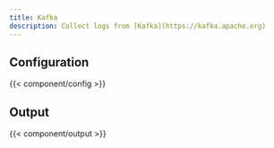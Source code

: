 ```yaml
---
title: Kafka
description: Collect logs from [Kafka](https://kafka.apache.org)
---
```


## Configuration

{{< component/config >}}

## Output

{{< component/output >}}
